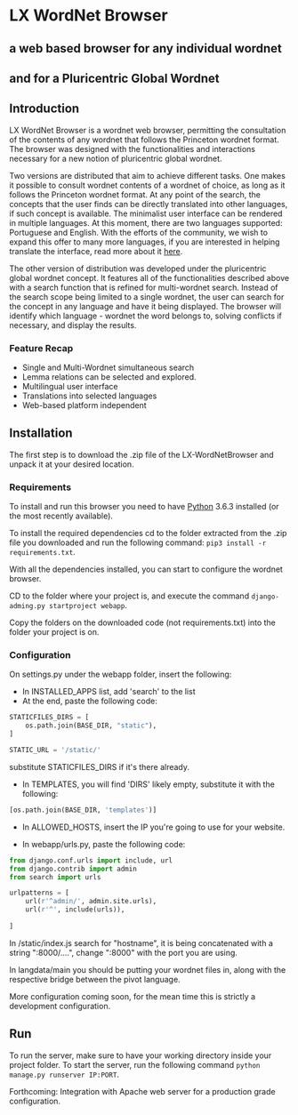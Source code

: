 # LX WordNet Browser

## a web based browser for any individual wordnet
## and for a Pluricentric Global Wordnet


## Introduction

LX WordNet Browser is a wordnet web browser, permitting the consultation of the contents of any wordnet that follows the Princeton wordnet format. 
The browser was designed with the functionalities and interactions necessary for a new notion of pluricentric global wordnet. 

Two versions are distributed that aim to achieve different tasks. One makes it possible to consult wordnet contents of a wordnet of choice, as long as it follows the Princeton wordnet format. At any point of the search, the concepts that the user finds can be directly translated into other languages, if such concept is available. The minimalist user interface can be rendered in multiple languages. At this moment, there are two languages supported: Portuguese and English. With the efforts of the community, we wish to expand this offer to many more languages, if you are interested in helping translate the interface, read more about it [here](https://github.com/nlx-group/LX-WordNetBrowser/wiki/Translations,-a-community-helping-hand).

The other version of distribution was developed under the pluricentric global wordnet concept. It features all of the functionalities described above with a search function that is refined for multi-wordnet search. Instead of the search scope being limited to a single wordnet, the user can search for the concept in any language and have it being displayed. The browser will identify which language - wordnet the word belongs to, solving conflicts if necessary, and display the results. 

### Feature Recap

+ Single and Multi-Wordnet simultaneous search
+ Lemma relations can be selected and explored.
+ Multilingual user interface
+ Translations into selected languages
+ Web-based platform independent


## Installation

The first step is to download the .zip file of the LX-WordNetBrowser and unpack it at your desired location. 

### Requirements

To install and run this browser you need to have [Python](https://www.python.org/downloads/) 3.6.3 installed (or the most recently available). 

<!--
It is recommended that you install the required dependencies in a virtual environment. To do so, first install virtualenv by running the following command: ```pip3 install virtualenv```.

To create a virtual environment, run the following command: ```virtualenv [browser folder path]```, or cd to the browser folder path and run ```virtualenv . ```.

To activate the virtualenv, cd into the browser folder and run ```source bin/activate``` and ```deactivate```to exit the virtualenv on UNIX systems. For windows, to activate ```Scripts/activate``` and ```deactivate``` to exit.

Once inside your virtual environment (or not if chose not to do it), 
-->

To install the required dependencies cd to the folder extracted from the .zip file you downloaded and run the following command: ```pip3 install -r requirements.txt```.

<!--
You will need to have the virtual environment activated while the web server is online.
-->

With all the dependencies installed, you can start to configure the wordnet browser.

CD to the folder where your project is, and execute the command ```django-adming.py startproject webapp```.

Copy the folders on the downloaded code (not requirements.txt) into the folder your project is on. 

### Configuration

On settings.py under the webapp folder, insert the following:

+ In INSTALLED_APPS list, add 'search' to the list
+ At the end, paste the following code:
```python
STATICFILES_DIRS = [
    os.path.join(BASE_DIR, "static"),
]

STATIC_URL = '/static/'
```
substitute STATICFILES_DIRS if it's there already.
+ In TEMPLATES, you will find 'DIRS' likely empty, substitute it with the following:
```python
[os.path.join(BASE_DIR, 'templates')]
```
+ In ALLOWED_HOSTS, insert the IP you're going to use for your website.

+ In webapp/urls.py, paste the following code:
```python
from django.conf.urls import include, url
from django.contrib import admin
from search import urls

urlpatterns = [
    url(r'^admin/', admin.site.urls),
    url(r'^', include(urls)),
    
]
```

In /static/index.js search for "hostname", it is being concatenated with a string ":8000/....", change ":8000" with the port you are using.

In langdata/main you should be putting your wordnet files in, along with the respective bridge between the pivot language.

More configuration coming soon, for the mean time this is strictly a development configuration.
## Run

To run the server, make sure to have your working directory inside your project folder. To start the server, run the following command ```python manage.py runserver IP:PORT```.

Forthcoming: Integration with Apache web server for a production grade configuration.

